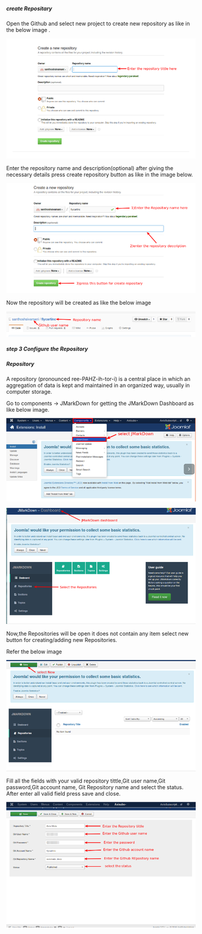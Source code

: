 ##### create Repositary

Open the Github and select new project to create new repository as like in the below image .

![](./assets/images/Repository.png)

Enter the repository name and description(optional) after giving the necessary details press create repository button as like in the image below.


![](./assets/images/Repository1.png)

Now the repository will be created as like the below image

![](./assets/images/Repository2.png)


##### step 3 Configure the Repository

##### Repository

A repository (pronounced ree-PAHZ-ih-tor-i) is a central place in which an aggregation of data is kept and maintained in an organized way, usually in computer storage.

Go to components -> JMarkDown for getting the JMarkDown Dashboard as like below image.

![](./assets/images/configure_repository.png)

![](./assets/images/configure_repository1.png)

Now,the Repositories will be open it does not contain any item select new button for creating/adding new Repositories.

Refer the below image

![](./assets/images/configure_repository2.png)

Fill all the fields with your valid repository tittle,Git user name,Git password,Git account name, Git Repository name  and select the status.
After enter all valid field press save and close.

![](./assets/images/configure_repository3.png)

